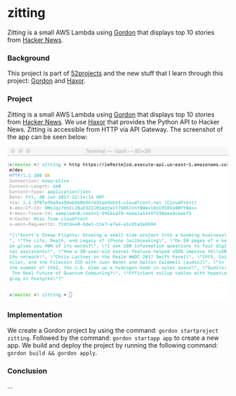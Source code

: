 # zitting

Zitting is a small AWS Lambda using [Gordon](https://github.com/jorgebastida/gordon) that displays top 10 stories from [Hacker News](https://news.ycombinator.com).

### Background

This project is part of [52projects](https://donny.github.io/52projects/) and the new stuff that I learn through this project: [Gordon](https://github.com/jorgebastida/gordon) and [Haxor](https://github.com/avinassh/haxor).

### Project

Zitting is a small AWS Lambda using [Gordon](https://github.com/jorgebastida/gordon) that displays top 10 stories from [Hacker News](https://news.ycombinator.com). We use [Haxor](https://github.com/avinassh/haxor) that provides the Python API to Hacker News. Zitting is accessible from HTTP via API Gateway. The screenshot of the app can be seen below:

![Screenshot](https://raw.githubusercontent.com/donny/zitting/master/screenshot.png)

### Implementation

We create a Gordon project by using the command: `gordon startproject zitting`. Followed by the command: `gordon startapp app` to create a new app. We build and deploy the project by running the following command: `gordon build && gordon apply`.

### Conclusion

...
